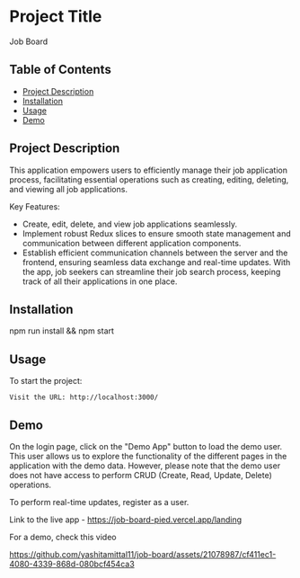 # Project Title
Job Board

## Table of Contents
- [Project Description](#project-description)
- [Installation](#installation)
- [Usage](#usage)
- [Demo](#demo)

## Project Description
This application empowers users to efficiently manage their job application process, facilitating essential operations such as creating, editing, deleting, and viewing all job applications.

Key Features:

- Create, edit, delete, and view job applications seamlessly.
- Implement robust Redux slices to ensure smooth state management and communication between different application components.
- Establish efficient communication channels between the server and the frontend, ensuring seamless data exchange and real-time updates.
With the app, job seekers can streamline their job search process, keeping track of all their applications in one place. 

## Installation
npm run install && npm start

## Usage
To start the project:

```
Visit the URL: http://localhost:3000/
```

## Demo

On the login page, click on the "Demo App" button to load the demo user. This user allows us to explore the functionality of the different pages in the application with the demo data. However, please note that the demo user does not have access to perform CRUD (Create, Read, Update, Delete) operations.

To perform real-time updates, register as a user.

Link to the live app - https://job-board-pied.vercel.app/landing

For a demo, check this video

https://github.com/yashitamittal11/job-board/assets/21078987/cf411ec1-4080-4339-868d-080bcf454ca3

